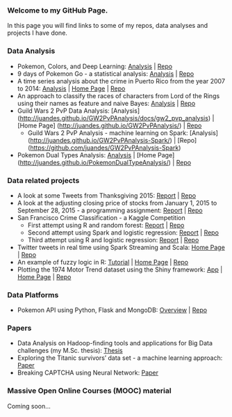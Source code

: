 ### Welcome to my GitHub Page.
In this page you will find links to some of my repos, data analyses and projects I have done.

### Data Analysis
+ Pokemon, Colors, and Deep Learning: [Analysis](https://juandes.com/pokemon-colors-and-deep-learning-95fb715be46#.mpyz7rltg) | [Repo](https://github.com/juandes/PokemonTypesDeepLearning)
+ 9 days of Pokemon Go - a statistical analysis: [Analysis](https://juandes.com/9-days-of-pokemon-go-a-statistical-analysis-3bbad8aaedc2#.xuxs32nnz) | [Repo](https://github.com/juandes/PokemonGo9DaysAnalysis) 
+ A time series analysis about the crime in Puerto Rico from the year 2007 to 2014: [Analysis](http://juandes.github.io/pr-crime-timeseries/docs/report.html) | [Home Page](http://juandes.github.io/pr-crime-timeseries/) | [Repo](https://github.com/juandes/pr-crime-timeseries)
+ An approach to classify the races of characters from Lord of the Rings using their names as feature and naive Bayes: [Analysis](http://juandes.github.io/lotr-names-classification/) | [Repo](https://github.com/juandes/lotr-names-classification)
+ Guild Wars 2 PvP Data Analysis: [Analysis] (http://juandes.github.io/GW2PvPAnalysis/docs/gw2_pvp_analysis) | [Home Page] (http://juandes.github.io/GW2PvPAnalysis/) | [Repo](https://github.com/juandes/GW2PvPAnalysis)
  + Guild Wars 2 PvP Analysis - machine learning on Spark: [Analysis] (http://juandes.github.io/GW2PvPAnalysis-Spark/) | [Repo] (https://github.com/juandes/GW2PvPAnalysis-Spark)
+ Pokemon Dual Types Analysis: [Analysis](http://juandes.github.io/PokemonDualTypeAnalysis/docs/dual_types_analysis) | [Home Page] (http://juandes.github.io/PokemonDualTypeAnalysis/) | [Repo](https://github.com/juandes/PokemonDualTypeAnalysis)

### Data related projects
+ A look at some Tweets from Thanksgiving 2015: [Report](http://juandes.github.io/thanksgiving-tweets) | [Repo](https://github.com/juandes/thanksgiving-tweets)
+ A look at the adjusting closing price of stocks from January 1, 2015 to September 28, 2015 - a programming assignment: [Report](http://juandes.github.io/Stocks-StandardDeviation-Assignment) | [Repo](https://github.com/juandes/Stocks-StandardDeviation-Assignment)
+ San Francisco Crime Classification - a Kaggle Competition 
  + First attempt using R and random forest: [Report](http://juandes.github.io/SFCrimeClassification-R-RandomForest/) | [Repo](https://github.com/juandes/SFCrimeClassification-R-RandomForest)
  + Second attempt using Spark and logistic regression: [Report](http://juandes.github.io/SFCrimeClassification-Spark-LogisticRegression/) | [Repo](https://github.com/juandes/SFCrimeClassification-Spark-LogisticRegression)
  + Third attempt using R and logistic regression: [Report](http://juandes.github.io/SFCrimeClassification-R-MultinomialModel) | [Repo](https://github.com/juandes/SFCrimeClassification-R-MultinomialModel)
+ Twitter tweets in real time using Spark Streaming and Scala: [Home Page](http://juandes.github.io/TwitterTweets-SparkStreaming/) | [Repo](https://github.com/juandes/TwitterTweets-SparkStreaming)
+ An example of fuzzy logic in R: [Tutorial](http://juandes.github.io/FuzzyLogic-R/docs/fuzzy_tutorial) | [Home Page](http://juandes.github.io/FuzzyLogic-R/) | [Repo](https://github.com/juandes/FuzzyLogic-R)
+ Plotting the 1974 Motor Trend dataset using the Shiny framework: [App](https://juande.shinyapps.io/ScatterplotShinyApp) | [Home Page](http://juandes.github.io/Scatterplot-Shiny/) | [Repo](https://github.com/juandes/Scatterplot-Shiny)

### Data Platforms
+ Pokemon API using Python, Flask and MongoDB: [Overview](http://juandes.github.io/PokemonAPI-AnalyticsPlatform/) | [Repo](https://github.com/juandes/PokemonAPI-AnalyticsPlatform)

### Papers
+ Data Analysis on Hadoop-finding tools and applications for Big Data challenges (my M.Sc. thesis): [Thesis](http://urn.kb.se/resolve?urn=urn:nbn:se:uu:diva-260557)
+ Exploring the Titanic survivors’ data set - a machine learning approach: [Paper](http://juandes.github.io/papers/TitanicReport.pdf)
+ Breaking CAPTCHA using Neural Network: [Paper](http://juandes.github.io/papers/Captcha_ANN.pdf)

### Massive Open Online Courses (MOOC) material
Coming soon...
